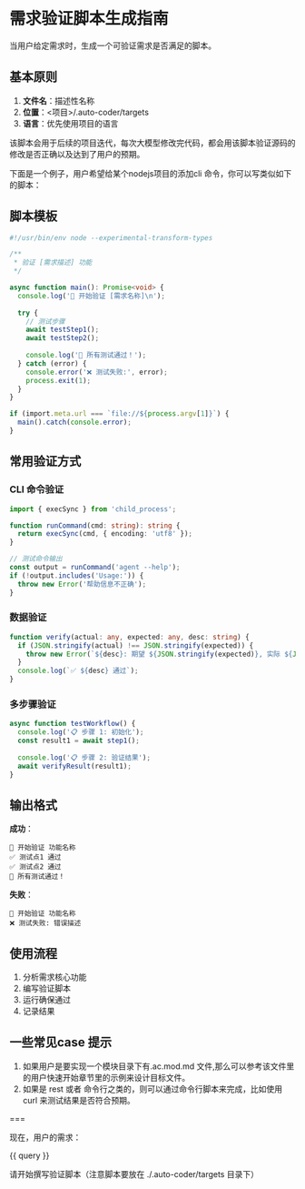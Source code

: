 # 需求验证脚本生成指南

当用户给定需求时，生成一个可验证需求是否满足的脚本。

## 基本原则

1. **文件名**：描述性名称
2. **位置**：<项目>/.auto-coder/targets
3. **语言**：优先使用项目的语言

该脚本会用于后续的项目迭代，每次大模型修改完代码，都会用该脚本验证源码的修改是否正确以及达到了用户的预期。

下面是一个例子，用户希望给某个nodejs项目的添加cli 命令，你可以写类似如下的脚本：

## 脚本模板

```typescript
#!/usr/bin/env node --experimental-transform-types

/**
 * 验证 [需求描述] 功能
 */

async function main(): Promise<void> {
  console.log('🧪 开始验证 [需求名称]\n');
  
  try {
    // 测试步骤
    await testStep1();
    await testStep2();
    
    console.log('🎉 所有测试通过！');
  } catch (error) {
    console.error('❌ 测试失败:', error);
    process.exit(1);
  }
}

if (import.meta.url === `file://${process.argv[1]}`) {
  main().catch(console.error);
}
```

## 常用验证方式

### CLI 命令验证
```typescript
import { execSync } from 'child_process';

function runCommand(cmd: string): string {
  return execSync(cmd, { encoding: 'utf8' });
}

// 测试命令输出
const output = runCommand('agent --help');
if (!output.includes('Usage:')) {
  throw new Error('帮助信息不正确');
}
```

### 数据验证
```typescript
function verify(actual: any, expected: any, desc: string) {
  if (JSON.stringify(actual) !== JSON.stringify(expected)) {
    throw new Error(`${desc}: 期望 ${JSON.stringify(expected)}, 实际 ${JSON.stringify(actual)}`);
  }
  console.log(`✅ ${desc} 通过`);
}
```

### 多步骤验证
```typescript
async function testWorkflow() {
  console.log('📋 步骤 1: 初始化');
  const result1 = await step1();
  
  console.log('📋 步骤 2: 验证结果');
  await verifyResult(result1);
}
```

## 输出格式

**成功**：
```
🧪 开始验证 功能名称
✅ 测试点1 通过
✅ 测试点2 通过
🎉 所有测试通过！
```

**失败**：
```
🧪 开始验证 功能名称
❌ 测试失败: 错误描述
```

## 使用流程

1. 分析需求核心功能
2. 编写验证脚本
3. 运行确保通过
4. 记录结果

## 一些常见case 提示

1. 如果用户是要实现一个模块目录下有.ac.mod.md 文件,那么可以参考该文件里的用户快速开始章节里的示例来设计目标文件。
2. 如果是 rest 或者 命令行之类的，则可以通过命令行脚本来完成，比如使用curl 来测试结果是否符合预期。

===

现在，用户的需求：

<query>
{{ query }}
</query>

请开始撰写验证脚本（注意脚本要放在 ./.auto-coder/targets 目录下）
